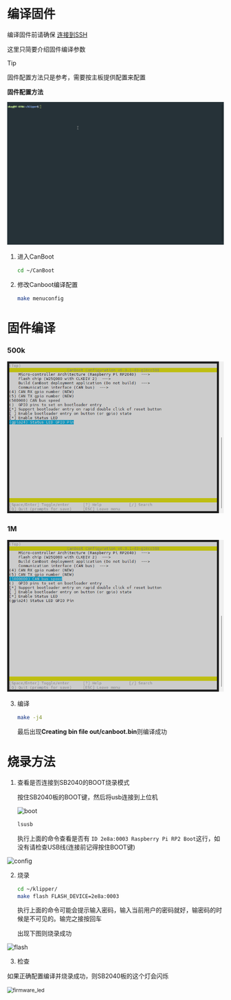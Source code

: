 # 编译固件

编译固件前请确保 [连接到SSH](/board/fly_pi/FLY_π_description5 "点击即可跳转")

这里只简要介绍固件编译参数

> [!TIP]
> 固件配置方法只是参考，需要按主板提供配置来配置

**固件配置方法**

![MAKE](../../images/adv/make.gif)

1. 进入CanBoot

    ```bash
    cd ~/CanBoot
    ```
    
2. 修改Canboot编译配置

    ```bash
    make menuconfig
    ```

# 固件编译

<!-- tabs:start -->



### **500k**

![config](../../images/boards/fly_sb2040/canboot1.png ":no-zooom")





### **1M**

![config](../../images/boards/fly_sb2040/canboot2.png ":no-zooom")

<!-- tabs:end -->

3. 编译

    ```bash
    make -j4
    ```

     最后出现**Creating bin file out/canboot.bin**则编译成功
    
    

# 烧录方法

1. 查看是否连接到SB2040的BOOT烧录模式
   
    按住SB2040板的BOOT键，然后将usb连接到上位机

    ![boot](../../images/boards/fly_sb2040/boot.png)
    
    ```bash
    lsusb
    ```
    
    执行上面的命令查看是否有 ``ID 2e8a:0003 Raspberry Pi RP2 Boot``这行，如没有请检查USB线(连接前记得按住BOOT键)

![config](../../images/boards/fly_sb2040/lsusb.png ":no-zooom")

2. 烧录
   
    ```bash
    cd ~/klipper/
    make flash FLASH_DEVICE=2e8a:0003
    ```
    
   执行上面的命令可能会提示输入密码，输入当前用户的密码就好，输密码的时候是不可见的。输完之接按回车
   
   出现下图则烧录成功

![flash](../../images/boards/fly_sb2040/flash.png ":no-zooom")



3. 检查

如果正确配置编译并烧录成功，则SB2040板的这个灯会闪烁

<img src="../../images/boards/fly_sb2040/statusled.png" alt="firmware_led" style="zoom:85%;" />